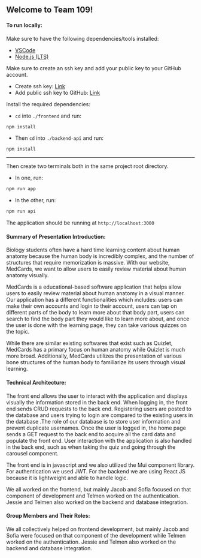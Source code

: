 ## Welcome to Team 109!

#### To run locally:

Make sure to have the following dependencies/tools installed:
  - [VSCode](https://code.visualstudio.com/)
  - [Node.js (LTS)](https://nodejs.org/en)

Make sure to create an ssh key and add your public key to your GitHub account.
  - Create ssh key: [Link](https://docs.github.com/en/authentication/connecting-to-github-with-ssh/generating-a-new-ssh-key-and-adding-it-to-the-ssh-agent)
  - Add public ssh key to GitHub: [Link](https://docs.github.com/en/authentication/connecting-to-github-with-ssh/adding-a-new-ssh-key-to-your-github-account)

Install the required dependencies:
  - `cd` into `./frontend` and run:
  ```bash
  npm install
  ```
  - Then `cd` into `./backend-api` and run:
  ```bash
  npm install
  ```

---

Then create two terminals both in the same project root directory.
  - In one, run:
  ```bash
  npm run app
  ```
  - In the other, run:
  ```bash
  npm run api
  ```

The application should be running at `http://localhost:3000`


#### Summary of Presentation Introduction:
Biology students often have a hard time learning content about human anatomy because the human body is incredibly complex, and the number of structures that require memorization is massive. With our website, MedCards, we want to allow users to easily review material about human anatomy visually. 

MedCards is a educational-based software application that helps allow users to easily review material about human anatomy in a visual manner. Our application has a different functionalities which includes: users can make their own accounts and login to their account, users can tap on different parts of the body to learn more about that body part, users can search to find the body part they would like to learn more about, and once the user is done with the learning page, they can take various quizzes on the topic. 

While there are similar existing softwares that exist such as Quizlet, MedCards has a primary focus on human anatomy while Quizlet is much more broad. Additionally, MedCards utilizes the presentation of various bone structures of the human body to familiarize its users through visual learning.

#### Technical Architecture:
The front end allows the user to interact with the application and displays visually the information stored in the back end. When logging in, the front end sends CRUD requests to the back end. Registering users are posted to the database and users trying to login are compared to the existing users in the database .The role of our database is to store user information and prevent duplicate usernames. Once the user is logged in, the home page sends a GET request to the back end to acquire all the card data and populate the front end. User interaction with the application is also handled in the back end, such as when taking the quiz and going through the carousel component. 

The front end is in javascript and we also utilized the Mui component library. For authentication we used JWT. For the backend we are using React JS because it is lightweight and able to handle logic. 

We all worked on the frontend, but mainly Jacob and Sofia focused on that component of development and Telmen worked on the authentication. Jessie and Telmen also worked on the backend and database integration. 


#### Group Members and Their Roles:
We all collectively helped on frontend development, but mainly Jacob and Sofia were focused on that component of the development while Telmen worked on the authentication. Jessie and Telmen also worked on the backend and database integration. 


 



